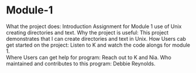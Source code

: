 # Module-1
What the project does: Introduction Assignment for Module 1 use of Unix creating directories and text.
Why the project is useful: This project demonstrates that I can create directories and text in Unix. 
How Users cab get started on the project: Listen to K and watch the code alongs for module 1.  
Where Users can get help for program: Reach out to K and Nia. 
Who maintained and contributes to this program: Debbie Reynolds. 

